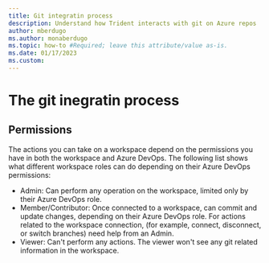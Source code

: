 ```yaml
---
title: Git integratin process
description: Understand how Trident interacts with git on Azure repos
author: mberdugo
ms.author: monaberdugo
ms.topic: how-to #Required; leave this attribute/value as-is.
ms.date: 01/17/2023
ms.custom: 
---
```


# The git inegratin process

## Permissions

The actions you can take on a workspace depend on the permissions you have in both the workspace and Azure DevOps. The following list shows what different workspace roles can do depending on their Azure DevOps permissions:

- Admin: Can perform any operation on the workspace, limited only by their Azure DevOps role.
- Member/Contributor: Once connected to a workspace, can commit and update changes, depending on their Azure DevOps role. For actions related to the workspace connection, (for example, connect, disconnect, or switch branches) need help from an Admin.
- Viewer: Can't perform any actions. The viewer won't see any git related information in the workspace.
